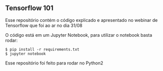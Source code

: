 Tensorflow 101
-
Esse repositório contém o código explicado e apresentado no webinar de Tensorflow que foi ao ar no dia 31/08

O código está em um Jupyter Notebook, para utilizar o notebook basta rodar:
    
    $ pip install -r requirements.txt
    $ jupyter notebook
    
Esse repositório foi feito para rodar no Python2
